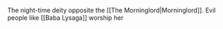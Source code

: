 The night-time deity opposite the [[The Morninglord|Morninglord]]. Evil people like [[Baba Lysaga]] worship her